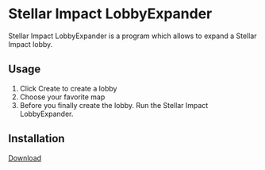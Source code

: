 Stellar Impact LobbyExpander
============================

Stellar Impact LobbyExpander is a program which allows to expand a Stellar Impact lobby.

Usage
-----

1. Click Create to create a lobby
2. Choose your favorite map
3. Before you finally create the lobby. Run the Stellar Impact LobbyExpander.

Installation
------------

[Download](/Build/StellarImpactLobbyExpander-Gui.exe?raw=true)